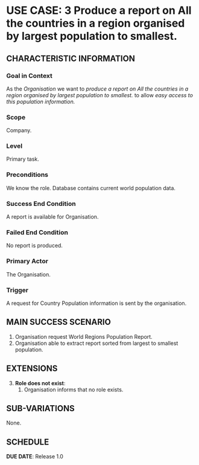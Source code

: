 # USE CASE: 3 Produce a report on All the countries in a region organised by largest population to smallest.

## CHARACTERISTIC INFORMATION

### Goal in Context

As the *Organisation* we want to *produce a report on All the countries in a region organised by largest population to smallest.* to allow *easy access to this population information.*

### Scope

Company.

### Level

Primary task.

### Preconditions

We know the role.  Database contains current world population data.

### Success End Condition

A report is available for Organisation.

### Failed End Condition

No report is produced.

### Primary Actor

The Organisation.

### Trigger

A request for Country Population information is sent by the organisation.

## MAIN SUCCESS SCENARIO

1. Organisation request World Regions Population Report.
2. Organisation able to extract report sorted from largest to smallest population.


## EXTENSIONS

3. **Role does not exist**:
    1. Organisation informs that no role exists.

## SUB-VARIATIONS

None.

## SCHEDULE

**DUE DATE**: Release 1.0
